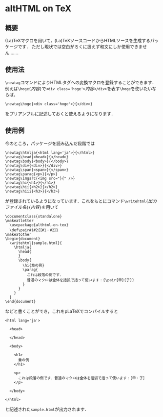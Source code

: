 # altHTML on TeX

## 概要

(La)TeXマクロを用いて，(La)TeXソースコードからHTMLソースを生成するパッケージです．
ただし現状では空白がろくに扱えず和文にしか使用できません……．

## 使用法

`\newtag`コマンドによりHTMLタグへの変換マクロを登録することができます．
例えば`\hoge{`_内容_`}`で`<div class='hoge'>`_内容_`</div>`を表す`\hoge`を使いたいならば，

    \newtag\hoge{<div class='hoge'>}{</div>}

をプリアンブルに記述しておくと使えるようになります．

## 使用例

今のところ，パッケージを読み込んだ段階では

    \newtag\htmlja{<html lang='ja'>}{</html>}
    \newtag\head{<head>}{</head>}
    \newtag\body{<body>}{</body>}
    \newtag\div{<div>}{</div>}
    \newtag\span{<span>}{</span>}
    \newtag\parag{<p>}{</p>}
    \newtag\imgsrc{<img src="}{" />}
    \newtag\hi{<h1>}{</h1>}
    \newtag\hii{<h2>}{</h2>}
    \newtag\hiii{<h3>}{</h3>}

が登録されているようになっています．これをもとにコマンド`\writehtml{`_出力ファイル名_`}{`_内容_`}`を用いて

    \documentclass{standalone}
    \makeatletter
      \usepackage{althtml-on-tex}
      \def\pair#1#2{［#1・#2］}
    \makeatother
    \begin{document}
      \writehtml{sample.html}{
        \htmlja{
          \head{
          }
          \body{
            \hi{章の例}
            \parag{
              これは段落の例です．
              普通のマクロは全体を括弧で括って使います：{\pair{甲}{子}}
            }
          }
        }
      }
    \end{document}

などと書くことができ，これをpLaTeXでコンパイルすると


    <html lang='ja'>
      
      <head>
        
      </head>
      
      <body>
        
        <h1>
          章の例
        </h1>
        
        <p>
          これは段落の例です．普通のマクロは全体を括弧で括って使います：［甲・子］
        </p>
        
      </body>
      
    </html>
    

と記述された`sample.html`が出力されます．